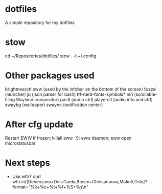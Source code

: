 # dotfiles
A simple repository for my dotfiles

# stow

cd ~/Repositories/dotfiles/
stow . -t ~/.config

# Other packages used
brightnessctl
eww (used by the infobar on the bottom of the screen)
fuzzel (launcher)
jq (json parser for bash)
ttf-nerd-fonts-symbols*
niri (scrollable-tiling Wayland compositor)
pactl (audio ctrl)
playerctl (audio info and ctrl)
swaybg (wallpaper)
swaync (notification center)

# After cfg update
Restart EWW if frozen: killall eww -9; eww daemon; eww open microstatusbar

# Next steps
- Use wttr? curl wttr.in/{Desenzano+Del+Garda,Bosco+Chiesanuova,Malmö,Oslo}?format="%l:+%c+%t+%f+%S+%s\n"


